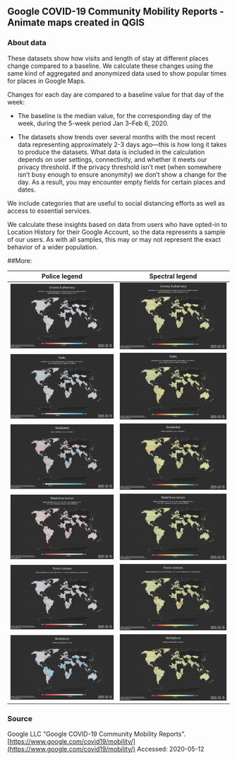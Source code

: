## Google COVID-19 Community Mobility Reports - Animate maps created in QGIS


### About data

These datasets show how visits and length of stay at different places change compared to a baseline. We calculate these changes using the same kind of aggregated and anonymized data used to show popular times for places in Google Maps.

Changes for each day are compared to a baseline value for that day of the week:

- The baseline is the median value, for the corresponding day of the week, during the 5-week period Jan 3–Feb 6, 2020.

- The datasets show trends over several months with the most recent data representing approximately 2-3 days ago—this is how long it takes to produce the datasets.
What data is included in the calculation depends on user settings, connectivity, and whether it meets our privacy threshold. If the privacy threshold isn’t met (when somewhere isn’t busy enough to ensure anonymity) we don’t show a change for the day. As a result, you may encounter empty fields for certain places and dates.

We include categories that are useful to social distancing efforts as well as access to essential services.

We calculate these insights based on data from users who have opted-in to Location History for their Google Account, so the data represents a sample of our users. As with all samples, this may or may not represent the exact behavior of a wider population.

##More:
<!--

[data documentation](https://www.google.com/covid19/mobility/data_documentation.html?hl=en)

![grocery.gif](animations/grocery.gif) ![grocery_spectral.gif](animations/grocery_spectral.gif)

![parks_perc.gif](animations/parks_perc.gif)![parks_perc_spectral.gif](animations/parks_perc_spectral.gif)

![residentia.gif](animations/residentia.gif)![residentia_spectral.gif](animations/residentia_spectral.gif)

![retail_and.gif](animations/retail_and.gif)![retail_and_spectral.gif](animations/retail_and_spectral.gif)

![transit_st.gif](animations/transit_st.gif)![transit_st_spectral.gif](animations/transit_st_spectral.gif)

![workplaces.gif](animations/workplaces.gif)![workplaces_spectral.gif](animations/workplaces_spectral.gif)
-->


Police legend             |  Spectral legend
:-------------------------:|:-------------------------:
![grocery.gif](animations/grocery.gif)|![grocery_spectral.gif](animations/grocery_spectral.gif)
![parks_perc.gif](animations/parks_perc.gif)|![parks_perc_spectral.gif](animations/parks_perc_spectral.gif)
![residentia.gif](animations/residentia.gif)|![residentia_spectral.gif](animations/residentia_spectral.gif)
![retail_and.gif](animations/retail_and.gif)|![retail_and_spectral.gif](animations/retail_and_spectral.gif)
![transit_st.gif](animations/transit_st.gif)|![transit_st_spectral.gif](animations/transit_st_spectral.gif)
![workplaces.gif](animations/workplaces.gif)|![workplaces_spectral.gif](animations/workplaces_spectral.gif)


### Source

Google LLC "Google COVID-19 Community Mobility Reports".
[https://www.google.com/covid19/mobility/](https://www.google.com/covid19/mobility/) Accessed: 2020-05-12
